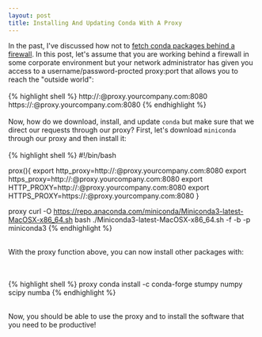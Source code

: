 ```yaml
---
layout: post
title: Installing And Updating Conda With A Proxy
---
```


In the past, I've discussed how not to <a href="http://seanlaw.github.io/2015/12/23/fetching-conda-packages-behind-a-firewall/"> fetch conda packages behind a firewall</a>. In this post, let's assume that you are working behind a firewall in some corporate environment but your network administrator has given you access to a username/password-procted proxy:port that allows you to reach the "outside world":
<br><br>
{% highlight shell %}
http://<username>:<password>@proxy.yourcompany.com:8080
https://<username>:<password>@proxy.yourcompany.com:8080
{% endhighlight %}
<br><br>
Now, how do we download, install, and update `conda` but make sure that we direct our requests through our proxy? First, let's download `miniconda` through our proxy and then install it:
<br><br>
{% highlight shell %}
#!/bin/bash

prox(){
    export http_proxy=http://<username>:<password>@proxy.yourcompany.com:8080
    export https_proxy=http://<username>:<password>@proxy.yourcompany.com:8080
    export HTTP_PROXY=http://<username>:<password>@proxy.yourcompany.com:8080
    export HTTPS_PROXY=https://<username>:<password>@proxy.yourcompany.com:8080
}

proxy
curl -O https://repo.anaconda.com/miniconda/Miniconda3-latest-MacOSX-x86_64.sh
bash ./Miniconda3-latest-MacOSX-x86_64.sh -f -b -p miniconda3
{% endhighlight %}
<br><br> 

With the proxy function above, you can now install other packages with:

<br><br>
{% highlight shell %}
proxy
conda install -c conda-forge stumpy numpy scipy numba
{% endhighlight %}
<br><br>

Now, you should be able to use the proxy and to install the software that you need to be productive!
